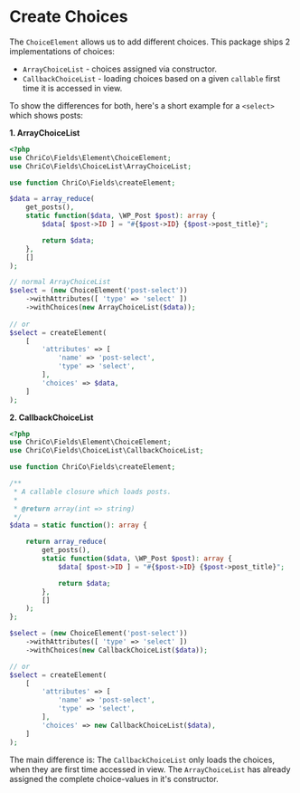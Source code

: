 # Create Choices
The `ChoiceElement` allows us to add different choices. This package ships 2 implementations of choices:

- `ArrayChoiceList` - choices assigned via constructor.
- `CallbackChoiceList` - loading choices based on a given `callable` first time it is accessed in view.

To show the differences for both, here's a short example for a `<select>` which shows posts:

**1. ArrayChoiceList**
```php
<?php
use ChriCo\Fields\Element\ChoiceElement;
use ChriCo\Fields\ChoiceList\ArrayChoiceList;

use function ChriCo\Fields\createElement;

$data = array_reduce(
	get_posts(), 
	static function($data, \WP_Post $post): array {
		$data[ $post->ID ] = "#{$post->ID} {$post->post_title}";

		return $data;
	}, 
	[]
);

// normal ArrayChoiceList
$select = (new ChoiceElement('post-select'))
	->withAttributes([ 'type' => 'select' ])
	->withChoices(new ArrayChoiceList($data));
	
// or
$select = createElement(
	[
		'attributes' => [
			'name' => 'post-select',
			'type' => 'select',
		],
		'choices' => $data,
	]
);
```

**2. CallbackChoiceList**
```php
<?php
use ChriCo\Fields\Element\ChoiceElement;
use ChriCo\Fields\ChoiceList\CallbackChoiceList;

use function ChriCo\Fields\createElement;

/**
 * A callable closure which loads posts.
 * 
 * @return array(int => string)
 */
$data = static function(): array {

	return array_reduce(
		get_posts(), 
		static function($data, \WP_Post $post): array {
			$data[ $post->ID ] = "#{$post->ID} {$post->post_title}";

			return $data;
		},
		[]
	);
};

$select = (new ChoiceElement('post-select'))
	->withAttributes([ 'type' => 'select' ])
	->withChoices(new CallbackChoiceList($data));

// or
$select = createElement(
	[
		'attributes' => [
			'name' => 'post-select',
			'type' => 'select',
		],
		'choices' => new CallbackChoiceList($data),
	]
);
```

The main difference is: The `CallbackChoiceList` only loads the choices, when they are first time accessed in view. The `ArrayChoiceList` has already assigned the complete choice-values in it's constructor.
